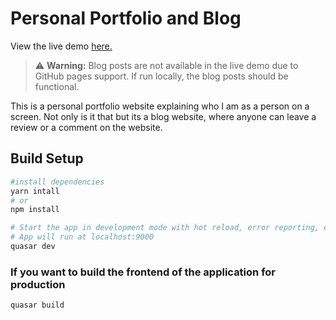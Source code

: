 # Personal Portfolio and Blog

View the live demo [here.](https://hamzehab.github.io/portfolio/)

> :warning: **Warning:** Blog posts are not available in the live demo due to GitHub pages support. If run locally, the blog posts should be functional.

This is a personal portfolio website explaining who I am as a person on a screen. Not only is it that but its a blog website, where anyone can leave a review or a comment on the website.

## Build Setup

```bash
#install dependencies
yarn intall
# or
npm install

# Start the app in development mode with hot reload, error reporting, etc.
# App will run at localhost:9000
quasar dev
```

### If you want to build the frontend of the application for production

```bash
quasar build
```
